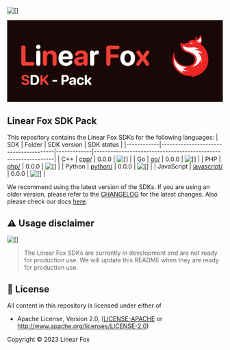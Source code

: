 ![[]](https://img.shields.io/badge/license-MIT%2FApache--2.0-blue)

[![[]](/assets/lfxsdk.png)]()

## Linear Fox SDK Pack
This repository contains the Linear Fox SDKs for the following languages:
| SDK        | Folder                                | SDK version | SDK status                                                    |
|------------|---------------------------------------|-------------|---------------------------------------------------------------|
| C++        | [cpp/](cpp)                           | 0.0.0       | ![[]](https://shields.io/badge/-Soon-blueviolet)              |
| Go         | [go/](go)                             | 0.0.0       | ![[]](https://shields.io/badge/-Soon-blueviolet)              |
| PHP        | [php/](php)                           | 0.0.0       | ![[]](https://shields.io/badge/-Soon-blueviolet)              |
| Python     | [python/](python)                     | 0.0.0       | ![[]](https://shields.io/badge/-Soon-blueviolet)              |
| JavaScript | [javascript/](javascript)             | 0.0.0       | ![[]](https://shields.io/badge/-Soon-blueviolet)              |


We recommend using the latest version of the SDKs. If you are using an older version, please refer to the [CHANGELOG](CHANGELOG.md) for the latest changes. Also please check our docs [here](https://docs.linear.fox).

## ⚠️ Usage disclaimer
[![[]](https://shields.io/badge/-Warning-red)]()
> The Linear Fox SDKs are currently in development and are not ready for production use. We will update this README when they are ready for production use.

## 📝 License
All content in this repository is licensed under either of
  * Apache License, Version 2.0, ([LICENSE-APACHE](LICENSE-APACHE) or http://www.apache.org/licenses/LICENSE-2.0)

  Copyright © 2023 Linear Fox